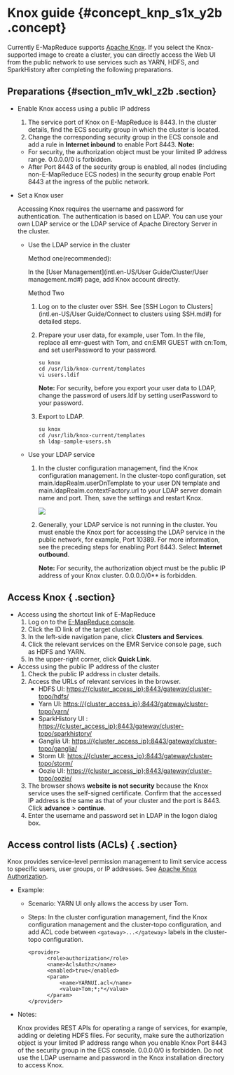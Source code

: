 # Knox guide {#concept_knp_s1x_y2b .concept}

Currently E-MapReduce supports [Apache Knox](https://knox.apache.org/). If you select the Knox-supported image to create a cluster, you can directly access the Web UI from the public network to use services such as YARN, HDFS, and SparkHistory after completing the following preparations.

## Preparations {#section_m1v_wkl_z2b .section}

-   Enable Knox access using a public IP address

    1.  The service port of Knox on E-MapReduce is 8443. In the cluster details, find the ECS security group in which the cluster is located.
    2.  Change the corresponding security group in the ECS console and add a rule in **Internet inbound** to enable Port 8443.
    **Note:** 

    -   For security, the authorization object must be your limited IP address range. 0.0.0.0/0 is forbidden.
    -   After Port 8443 of the security group is enabled, all nodes \(including non-E-MapReduce ECS nodes\) in the security group enable Port 8443 at the ingress of the public network.
-   Set a Knox user

    Accessing Knox requires the username and password for authentication. The authentication is based on LDAP. You can use your own LDAP service or the LDAP service of Apache Directory Server in the cluster.

    -   Use the LDAP service in the cluster

        Method one\(recommended\):

        In the [User Management](intl.en-US/User Guide/Cluster/User management.md#) page, add Knox account directly.

        Method Two

        1.  Log on to the cluster over SSH. See [SSH Logon to Clusters](intl.en-US/User Guide/Connect to clusters using SSH.md#) for detailed steps.
        2.  Prepare your user data, for example, user Tom. In the file, replace all emr-guest with Tom, and cn:EMR GUEST with cn:Tom, and set userPassword to your password.

            ```
            su knox
            cd /usr/lib/knox-current/templates  
            vi users.ldif
            ```

            **Note:** For security, before you export your user data to LDAP, change the password of users.ldif by setting userPassword to your password.

        3.  Export to LDAP.

            ```
            su knox
            cd /usr/lib/knox-current/templates
            sh ldap-sample-users.sh
            ```

    -   Use your LDAP service
        1.  In the cluster configuration management, find the Knox configuration management. In the cluster-topo configuration, set main.ldapRealm.userDnTemplate to your user DN template and main.ldapRealm.contextFactory.url to your LDAP server domain name and port. Then, save the settings and restart Knox.

            ![](http://static-aliyun-doc.oss-cn-hangzhou.aliyuncs.com/assets/img/17921/154200999211122_en-US.png)

        2.  Generally, your LDAP service is not running in the cluster. You must enable the Knox port for accessing the LDAP service in the public network, for example, Port 10389. For more information, see the preceding steps for enabling Port 8443. Select **Internet outbound**.

            **Note:** For security, the authorization object must be the public IP address of your Knox cluster. 0.0.0.0/0\*\* is forbidden.


## Access Knox { .section}

-   Access using the shortcut link of E-MapReduce
    1.  Log on to the [E-MapReduce console](https://emr.console.aliyun.com/).
    2.  Click the ID link of the target cluster.
    3.  In the left-side navigation pane, click **Clusters and Services**.
    4.  Click the relevant services on the EMR Service console page, such as HDFS and YARN.
    5.  In the upper-right corner, click **Quick Link**.
-   Access using the public IP address of the cluster
    1.  Check the public IP address in cluster details.
    2.  Access the URLs of relevant services in the browser.
        -   HDFS UI: [https://\{cluster\_access\_ip\}:8443/gateway/cluster-topo/hdfs/](https://xn--%7Bip%7D-ch6m5309ab0an44r:8443/gateway/cluster-topo/hdfs/?spm=a2c4g.11186623.2.8.459af364CUTH7M)
        -   Yarn UI: [https://\{cluster\_access\_ip\}:8443/gateway/cluster-topo/yarn/](https://xn--%7Bip%7D-ch6m5309ab0an44r:8443/gateway/cluster-topo/yarn/?spm=a2c4g.11186623.2.9.459af364CUTH7M)
        -   SparkHistory UI : [https://\{cluster\_access\_ip\}:8443/gateway/cluster-topo/sparkhistory/](https://xn--%7Bip%7D-ch6m5309ab0an44r:8443/gateway/cluster-topo/sparkhistory/?spm=a2c4g.11186623.2.10.459af364CUTH7M)
        -   Ganglia UI: [https://\{cluster\_access\_ip\}:8443/gateway/cluster-topo/ganglia/](https://xn--%7Bip%7D-ch6m5309ab0an44r:8443/gateway/cluster-topo/ganglia/?spm=a2c4g.11186623.2.11.459af364CUTH7M)
        -   Storm UI: [https://\{cluster\_access\_ip\}:8443/gateway/cluster-topo/storm/](https://xn--%7Bip%7D-ch6m5309ab0an44r:8443/gateway/cluster-topo/storm/?spm=a2c4g.11186623.2.12.459af364CUTH7M)
        -   Oozie UI: [https://\{cluster\_access\_ip\}:8443/gateway/cluster-topo/oozie/](https://xn--%7Bip%7D-ch6m5309ab0an44r:8443/gateway/cluster-topo/oozie/?spm=a2c4g.11186623.2.13.459af364CUTH7M)
    3.  The browser shows **website is not security** because the Knox service uses the self-signed certificate. Confirm that the accessed IP address is the same as that of your cluster and the port is 8443. Click **advance** \> **continue**.
    4.  Enter the username and password set in LDAP in the logon dialog box.

## Access control lists \(ACLs\) { .section}

Knox provides service-level permission management to limit service access to specific users, user groups, or IP addresses. See [Apache Knox Authorization](https://knox.apache.org/books/knox-0-13-0/user-guide.html?spm=a2c4g.11186623.2.14.459af364CUTH7M#Authorization).

-   Example:
    -   Scenario: YARN UI only allows the access by user Tom.
    -   Steps: In the cluster configuration management, find the Knox configuration management and the cluster-topo configuration, and add ACL code between `<gateway>...</gateway>` labels in the cluster-topo configuration.

        ```
        <provider>
              <role>authorization</role>
              <name>AclsAuthz</name>
              <enabled>true</enabled>
              <param>
                  <name>YARNUI.acl</name>
                  <value>Tom;*;*</value>
              </param>
        </provider>
        ```

-   Notes:

    Knox provides REST APIs for operating a range of services, for example, adding or deleting HDFS files. For security, make sure the authorization object is your limited IP address range when you enable Knox Port 8443 of the security group in the ECS console. 0.0.0.0/0 is forbidden. Do not use the LDAP username and password in the Knox installation directory to access Knox.


